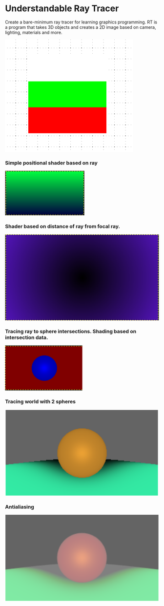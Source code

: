 # Understandable Ray Tracer

Create a bare-minimum ray tracer for learning graphics programming.
RT is a program that takes 3D objects and creates a 2D image based on camera, lighting, materials and more.

![writing BG flag to file](https://github.com/pancanin/RayTracer/blob/master/helpful_materials/bg-flag.PNG?raw=true)

### Simple positional shader based on ray

![positional shader](https://github.com/pancanin/RayTracer/blob/master/helpful_materials/positional-shader.PNG?raw=true)

### Shader based on distance of ray from focal ray.

![distance from center](https://github.com/pancanin/RayTracer/blob/master/helpful_materials/distance-center.PNG?raw=true)

### Tracing ray to sphere intersections. Shading based on intersection data.

![ray sphere intersection](https://github.com/pancanin/RayTracer/blob/master/helpful_materials/tracing-sphere.PNG?raw=true)

### Tracing world with 2 spheres

![tracing world](https://github.com/pancanin/RayTracer/blob/master/helpful_materials/world-preview.PNG?raw=true)

### Antialiasing

![antialiasing](https://github.com/pancanin/RayTracer/blob/master/helpful_materials/antialiasing.PNG?raw=true)
